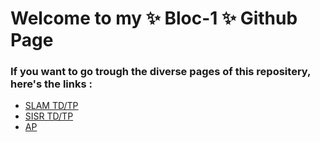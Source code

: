 # Welcome to my ✨ Bloc-1 ✨ Github Page
### If you want to go trough the diverse pages of this repositery, here's the links :

- [SLAM TD/TP](SLAM/)
- [SISR TD/TP](SISR/)
- [AP](AP/)
